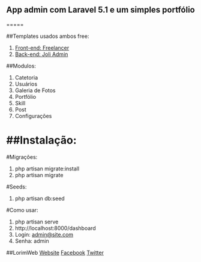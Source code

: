## App admin com Laravel 5.1 e um simples portfólio
=====

##Templates usados ambos free:
1. [Front-end: Freelancer](http://startbootstrap.com/template-overviews/freelancer/)
2. [Back-end: Joli Admin](http://themifycloud.com/downloads/freee-responsive-bootstrap-joli-angular-js-admin-template-dashboard-web-app/)

##Modulos:
1. Catetoria
2. Usuários
3. Galeria de Fotos
4. Portfólio
5. Skill
6. Post
7. Configurações

##Instalação:
=====
#Migrações:
1. php artisan migrate:install
2. php artisan migrate

#Seeds:
1. php artisan db:seed

#Como usar:
1. php artisan serve
2. http://localhost:8000/dashboard
3. Login: admin@site.com
4. Senha: admin



##LorimWeb
[Website](http://www.lorimweb.com.br)
[Facebook](http://www.facebook.com/LorimWeb)
[Twitter](http://www.twitter.com/LorimWeb)
